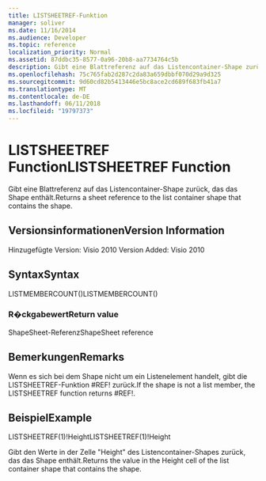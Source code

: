 ```yaml
---
title: LISTSHEETREF-Funktion
manager: soliver
ms.date: 11/16/2014
ms.audience: Developer
ms.topic: reference
localization_priority: Normal
ms.assetid: 87ddbc35-8577-0a96-20b8-aa7734764c5b
description: Gibt eine Blattreferenz auf das Listencontainer-Shape zurück, das das Shape enthält.
ms.openlocfilehash: 75c765fab2d287c2da83a659dbbf070d29a9d325
ms.sourcegitcommit: 9d60cd82b5413446e5bc8ace2cd689f683fb41a7
ms.translationtype: MT
ms.contentlocale: de-DE
ms.lasthandoff: 06/11/2018
ms.locfileid: "19797373"
---
```

# <a name="listsheetref-function"></a><span data-ttu-id="44e6a-103">LISTSHEETREF Function</span><span class="sxs-lookup"><span data-stu-id="44e6a-103">LISTSHEETREF Function</span></span>

<span data-ttu-id="44e6a-104">Gibt eine Blattreferenz auf das Listencontainer-Shape zurück, das das Shape enthält.</span><span class="sxs-lookup"><span data-stu-id="44e6a-104">Returns a sheet reference to the list container shape that contains the shape.</span></span>
  
## <a name="version-information"></a><span data-ttu-id="44e6a-105">Versionsinformationen</span><span class="sxs-lookup"><span data-stu-id="44e6a-105">Version Information</span></span>

<span data-ttu-id="44e6a-106">Hinzugefügte Version: Visio 2010
</span><span class="sxs-lookup"><span data-stu-id="44e6a-106">Version Added: Visio 2010</span></span> 
  
## <a name="syntax"></a><span data-ttu-id="44e6a-107">Syntax</span><span class="sxs-lookup"><span data-stu-id="44e6a-107">Syntax</span></span>

<span data-ttu-id="44e6a-108">LISTMEMBERCOUNT()</span><span class="sxs-lookup"><span data-stu-id="44e6a-108">LISTMEMBERCOUNT()</span></span>
  
### <a name="return-value"></a><span data-ttu-id="44e6a-109">R�ckgabewert</span><span class="sxs-lookup"><span data-stu-id="44e6a-109">Return value</span></span>

<span data-ttu-id="44e6a-110">ShapeSheet-Referenz</span><span class="sxs-lookup"><span data-stu-id="44e6a-110">ShapeSheet reference</span></span>
  
## <a name="remarks"></a><span data-ttu-id="44e6a-111">Bemerkungen</span><span class="sxs-lookup"><span data-stu-id="44e6a-111">Remarks</span></span>

<span data-ttu-id="44e6a-112">Wenn es sich bei dem Shape nicht um ein Listenelement handelt, gibt die LISTSHEETREF-Funktion #REF! zurück.</span><span class="sxs-lookup"><span data-stu-id="44e6a-112">If the shape is not a list member, the LISTSHEETREF function returns #REF!.</span></span>
  
## <a name="example"></a><span data-ttu-id="44e6a-113">Beispiel</span><span class="sxs-lookup"><span data-stu-id="44e6a-113">Example</span></span>

<span data-ttu-id="44e6a-114">LISTSHEETREF(1)!Height</span><span class="sxs-lookup"><span data-stu-id="44e6a-114">LISTSHEETREF(1)!Height</span></span> 
  
<span data-ttu-id="44e6a-115">Gibt den Werte in der Zelle "Height" des Listencontainer-Shapes zurück, das das Shape enthält.</span><span class="sxs-lookup"><span data-stu-id="44e6a-115">Returns the value in the Height cell of the list container shape that contains the shape.</span></span> 
  

